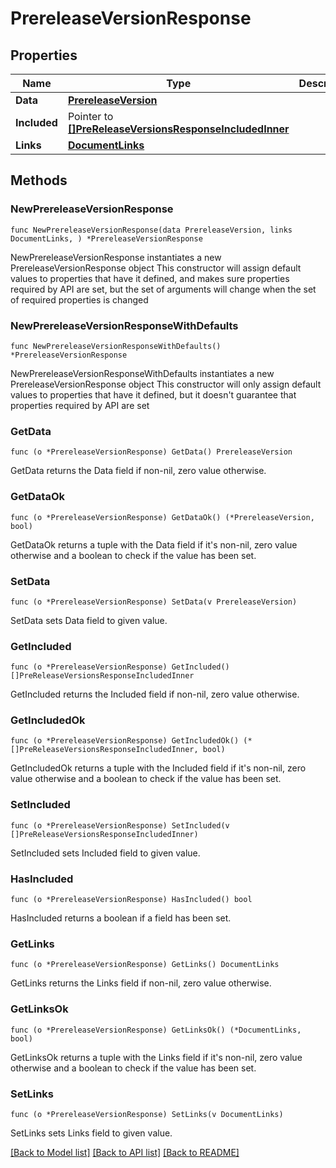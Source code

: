 # PrereleaseVersionResponse

## Properties

Name | Type | Description | Notes
------------ | ------------- | ------------- | -------------
**Data** | [**PrereleaseVersion**](PrereleaseVersion.md) |  | 
**Included** | Pointer to [**[]PreReleaseVersionsResponseIncludedInner**](PreReleaseVersionsResponseIncludedInner.md) |  | [optional] 
**Links** | [**DocumentLinks**](DocumentLinks.md) |  | 

## Methods

### NewPrereleaseVersionResponse

`func NewPrereleaseVersionResponse(data PrereleaseVersion, links DocumentLinks, ) *PrereleaseVersionResponse`

NewPrereleaseVersionResponse instantiates a new PrereleaseVersionResponse object
This constructor will assign default values to properties that have it defined,
and makes sure properties required by API are set, but the set of arguments
will change when the set of required properties is changed

### NewPrereleaseVersionResponseWithDefaults

`func NewPrereleaseVersionResponseWithDefaults() *PrereleaseVersionResponse`

NewPrereleaseVersionResponseWithDefaults instantiates a new PrereleaseVersionResponse object
This constructor will only assign default values to properties that have it defined,
but it doesn't guarantee that properties required by API are set

### GetData

`func (o *PrereleaseVersionResponse) GetData() PrereleaseVersion`

GetData returns the Data field if non-nil, zero value otherwise.

### GetDataOk

`func (o *PrereleaseVersionResponse) GetDataOk() (*PrereleaseVersion, bool)`

GetDataOk returns a tuple with the Data field if it's non-nil, zero value otherwise
and a boolean to check if the value has been set.

### SetData

`func (o *PrereleaseVersionResponse) SetData(v PrereleaseVersion)`

SetData sets Data field to given value.


### GetIncluded

`func (o *PrereleaseVersionResponse) GetIncluded() []PreReleaseVersionsResponseIncludedInner`

GetIncluded returns the Included field if non-nil, zero value otherwise.

### GetIncludedOk

`func (o *PrereleaseVersionResponse) GetIncludedOk() (*[]PreReleaseVersionsResponseIncludedInner, bool)`

GetIncludedOk returns a tuple with the Included field if it's non-nil, zero value otherwise
and a boolean to check if the value has been set.

### SetIncluded

`func (o *PrereleaseVersionResponse) SetIncluded(v []PreReleaseVersionsResponseIncludedInner)`

SetIncluded sets Included field to given value.

### HasIncluded

`func (o *PrereleaseVersionResponse) HasIncluded() bool`

HasIncluded returns a boolean if a field has been set.

### GetLinks

`func (o *PrereleaseVersionResponse) GetLinks() DocumentLinks`

GetLinks returns the Links field if non-nil, zero value otherwise.

### GetLinksOk

`func (o *PrereleaseVersionResponse) GetLinksOk() (*DocumentLinks, bool)`

GetLinksOk returns a tuple with the Links field if it's non-nil, zero value otherwise
and a boolean to check if the value has been set.

### SetLinks

`func (o *PrereleaseVersionResponse) SetLinks(v DocumentLinks)`

SetLinks sets Links field to given value.



[[Back to Model list]](../README.md#documentation-for-models) [[Back to API list]](../README.md#documentation-for-api-endpoints) [[Back to README]](../README.md)


